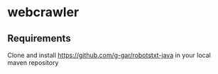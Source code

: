 # webcrawler

## Requirements
Clone and install https://github.com/g-gar/robotstxt-java in your local maven repository 